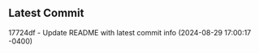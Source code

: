 
## Latest Commit
17724df - Update README with latest commit info (2024-08-29 17:00:17 -0400) <Yunxi-Zhou>
